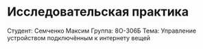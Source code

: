 # Исследовательская практика
Студент: Семченко Максим
Группа: 8О-306Б
Тема: Управление устройством подключённым к интернету вещей
